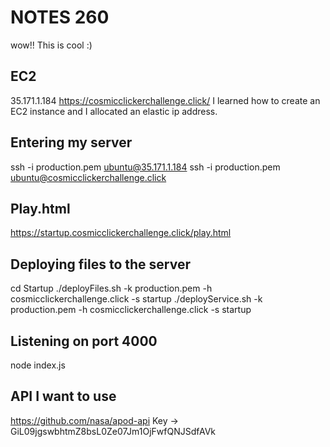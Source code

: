 # NOTES 260

wow!! This is cool :)

## EC2

35.171.1.184
https://cosmicclickerchallenge.click/
I learned how to create an EC2 instance and I allocated an elastic ip address.

## Entering my server

ssh -i production.pem ubuntu@35.171.1.184
ssh -i production.pem ubuntu@cosmicclickerchallenge.click

## Play.html

https://startup.cosmicclickerchallenge.click/play.html

## Deploying files to the server

cd Startup
./deployFiles.sh -k production.pem -h cosmicclickerchallenge.click -s startup
./deployService.sh -k production.pem -h cosmicclickerchallenge.click -s startup

## Listening on port 4000

node index.js

## API I want to use

https://github.com/nasa/apod-api
Key -> GiL09jgswbhtmZ8bsL0Ze07Jm1OjFwfQNJSdfAVk
